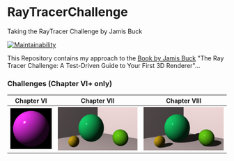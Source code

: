 # RayTracerChallenge
Taking the RayTracer Challenge by Jamis Buck

[![Maintainability](https://api.codeclimate.com/v1/badges/4638835bc3c9f4dd29ad/maintainability)](https://codeclimate.com/github/JensKrumsieck/RayTracerChallenge/maintainability)

This Repository contains my approach to the [Book by Jamis Buck](https://www.amazon.de/Ray-Tracer-Challenge-Test-Driven-Renderer/dp/1680502719) "The Ray Tracer Challenge: A Test-Driven Guide to Your First 3D Renderer"...
### Challenges (Chapter VI+ only)
|Chapter VI|Chapter VII|Chapter VIII|
|-|-|-|
|<img src="https://github.com/JensKrumsieck/RayTracerChallenge/blob/master/.github/renders/chapter%20vi.jpg" width="100"/>|<img src="https://github.com/JensKrumsieck/RayTracerChallenge/blob/master/.github/renders/chapter%20vii.jpg" height="100"/>|<img src="https://github.com/JensKrumsieck/RayTracerChallenge/blob/master/.github/renders/chapter%20viii.jpg" height="100"/>|
